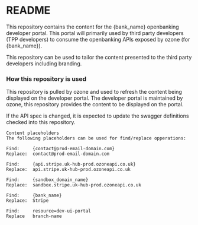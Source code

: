 # README #

This repository contains the content for the {bank_name} openbanking developer portal. This portal
will primarily used by third party developers (TPP developers) to consume the openbanking APIs
exposed by ozone  (for {bank_name}).

This repository can be used to tailor the content presented to the third party developers including
branding.
### How this repository is used ###

This repository is pulled by ozone and used to refresh the content being displayed on the developer portal.
The developer portal is maintained by ozone, this repository provides the content to be displayed on the portal.

If the API spec is changed, it is expected to update the swagger definitions checked into this repository.

```
Content placeholders
The following placeholders can be used for find/replace opperations:

Find:     {contact@prod-email-domain.com}
Replace:  contact@prod-email-domain.com

Find:     {api.stripe.uk-hub-prod.ozoneapi.co.uk}
Replace:  api.stripe.uk-hub-prod.ozoneapi.co.uk

Find:     {sandbox_domain_name}
Replace:  sandbox.stripe.uk-hub-prod.ozoneapi.co.uk

Find:     {bank_name}
Replace:  Stripe

Find:     resource=dev-ui-portal
Replace   branch-name

```
